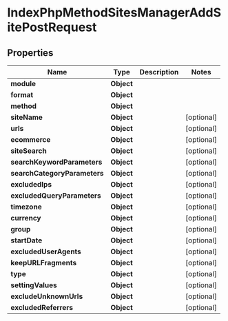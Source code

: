 

# IndexPhpMethodSitesManagerAddSitePostRequest


## Properties

| Name | Type | Description | Notes |
|------------ | ------------- | ------------- | -------------|
|**module** | **Object** |  |  |
|**format** | **Object** |  |  |
|**method** | **Object** |  |  |
|**siteName** | **Object** |  |  [optional] |
|**urls** | **Object** |  |  [optional] |
|**ecommerce** | **Object** |  |  [optional] |
|**siteSearch** | **Object** |  |  [optional] |
|**searchKeywordParameters** | **Object** |  |  [optional] |
|**searchCategoryParameters** | **Object** |  |  [optional] |
|**excludedIps** | **Object** |  |  [optional] |
|**excludedQueryParameters** | **Object** |  |  [optional] |
|**timezone** | **Object** |  |  [optional] |
|**currency** | **Object** |  |  [optional] |
|**group** | **Object** |  |  [optional] |
|**startDate** | **Object** |  |  [optional] |
|**excludedUserAgents** | **Object** |  |  [optional] |
|**keepURLFragments** | **Object** |  |  [optional] |
|**type** | **Object** |  |  [optional] |
|**settingValues** | **Object** |  |  [optional] |
|**excludeUnknownUrls** | **Object** |  |  [optional] |
|**excludedReferrers** | **Object** |  |  [optional] |



